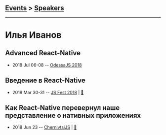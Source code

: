 ## [Events](../README.md) > [Speakers](../speakers.md)
---

# Илья Иванов

## Advanced React-Native
- 2018 Jul 06-08 -- [OdessaJS 2018](https://youtu.be/r3RXPLZ473A)    
## Введение в React-Native
- 2018 Mar 30-31 -- [JS Fest 2018](https://www.youtube.com/watch?v=2riePh2ohCc)  | [:notebook:](https://www.slideshare.net/JSFestUA/js-fest-2018-reactnative-92639379)  
## Как React-Native перевернул наше представление о нативных приложениях
- 2018 Jun 23 -- [ChernivtsiJS](https://youtu.be/99Z9Q6jHfhg)  | [:notebook:](https://chernivtsi.js.org/react-native-and-native-apps/)  
